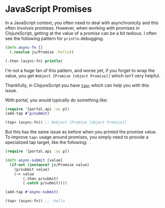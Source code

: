 # JavaScript Promises

In a JavaScript context, you often need to deal with asynchronicity and this
often involves promises. However, when working with promises in ClojureScript,
getting at the value of a promise can be a bit tedious. I often see the
following pattern for `println` debugging.

```clojure
(defn async-fn []
  (.resolve js/Promise :hello))

(.then (async-fn) println)
```

I'm not a huge fan of this pattern, and worse yet, if you forget to wrap the
value, you get `#object [Promise [object Promise]]` which isn't very helpful.

Thankfully, in ClojureScript you have
[`tap>`](https://clojuredocs.org/clojure.core/tap%3E) which can help you with
this issue.

With portal, you would typically do something like:

```clojure
(require '[portal.api :as p])
(add-tap #'p/submit)

(tap> (async-fn)) ;; #object [Promise [object Promise]]
```

But this has the same issue as before when you printed the promise value. To
improve `tap>` usage around promises, you simply need to provide a specialized
tap target, like the following:

```clojure
(require '[portal.api :as p])

(defn async-submit [value]
  (if-not (instance? js/Promise value)
    (p/submit value)
    (-> value
        (.then p/submit)
        (.catch p/submit))))

(add-tap #'async-submit)

(tap> (async-fn)) ;; :hello
```
